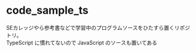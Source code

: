 # code_sample_ts

SEカレッジやら参考書などで学習中のプログラムソースをひたすら置くリポジトリ。  
TypeScript に慣れてないので JavaScript のソースも置いてある
